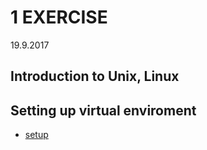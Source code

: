 # 1 EXERCISE
19.9.2017

## Introduction to Unix, Linux

## Setting up virtual enviroment
* [setup](https://github.com/europ/VUTBR-FIT-ILI/blob/master/other/setup.md)
